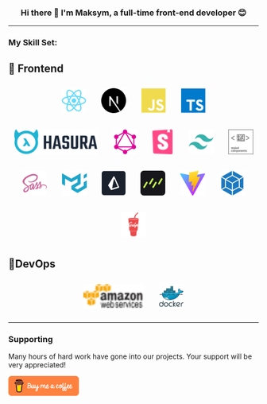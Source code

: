 ### <div align="center">Hi there 👋 I'm Maksym, a full-time front-end developer 😊</div>

---

### My Skill Set:

## 🔹 Frontend

<div align="left" style="display: flex; align-items: center; justify-content: center; gap: 10px; flex-wrap: wrap;">
	<a href="https://reactjs.org/" target="_blank"><img style="margin: 10px" src="icons/react-colored.svg" alt="reactjs" height="50" /></a>
	<a href="https://nextjs.org/" target="_blank"><img style="margin: 10px" src="icons/nextjs-colored.svg" alt="nextjs" height="50" /></a>
	<a href="https://www.javascript.com/" target="_blank"><img style="margin: 10px" src="icons/javascript-colored.svg" alt="javascript" height="50" /></a>  
	<a href="https://www.typescriptlang.org/" target="_blank"><img style="margin: 10px" src="icons/typescript-colored.svg" alt="typescriptlang" height="50" /></a>
	<a href="https://hasura.io/" target="_blank"><img style="margin: 10px" src="icons/hasura.svg" alt="hasura" height="50" /></a>
	<a href="https://graphql.org/" target="_blank"><img style="margin: 10px" src="icons/graphql.svg" alt="graphql" height="50" /></a>
	<a href="https://storybook.js.org/" target="_blank"><img style="margin: 10px" src="icons/storybook.svg" alt="storybook" height="50" /></a>
	<a href="https://tailwindcss.com/" target="_blank"><img style="margin: 10px" src="icons/tailwindcss-colored.svg" alt="tailwindcss" height="50" /></a>
	<a href="https://styled-components.com/" target="_blank"><img style="margin: 10px" src="icons/styled-components.svg" alt="styled" height="50" /></a>
	<a href="https://sass-lang.com/" target="_blank"><img style="margin: 10px" src="icons/sass-colored.svg" alt="sass" height="50" /></a>
	<a href="https://mui.com/" target="_blank"><img style="margin: 10px" src="icons/materialui-colored.svg" alt="mui" height="50" /></a>
	<a href="https://www.prisma.io/" target="_blank"><img style="margin: 10px" src="icons/prisma-logo.svg" alt="prisma" height="50" /></a>
	<a href="https://orm.drizzle.team/" target="_blank"><img style="margin: 10px" src="icons/drizzle-orm.svg" alt="drizzle" height="50" /></a>
	<a href="https://vitejs.dev/" target="_blank"><img style="margin: 10px" src="icons/vite-colored.svg" alt="vitejs" height="50" /></a>
	<a href="https://webpack.js.org/" target="_blank"><img style="margin: 10px" src="icons/webpack-colored.svg" alt="webpack" height="50" /></a>
	<a href="https://gulpjs.com/" target="_blank"><img style="margin: 10px" src="icons/gulp-plain.svg" alt="gulpjs" height="50" /></a>
</div>

## 🔹DevOps

<div align="left" style="display: flex; align-items: center; justify-content: center; gap: 10px; flex-wrap: wrap;">
	<a href="https://aws.amazon.com/" target="_blank"><img style="margin: 10px;" src="icons/amazonwebservices-original-wordmark.svg" alt="amazon" height="50" /></a>
	<a href="https://www.docker.com/" target="_blank"><img style="margin: 10px;" src="icons/docker-original-wordmark.svg" alt="docker" height="50" /></a>
</div>

---

### Supporting

Many hours of hard work have gone into our projects. Your support will be very appreciated!

<a href="https://www.buymeacoffee.com/lifinhime" target="_blank"><img src="icons/buymeacoffee-orange.svg" alt="Buy Me A Coffee" style="height: 40px !important;width: 140p !important;"></a>
